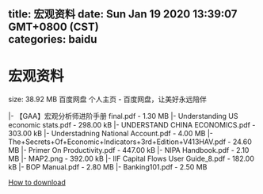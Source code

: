 
title: 宏观资料
date: Sun Jan 19 2020 13:39:07 GMT+0800 (CST)    
categories: baidu
---

# 宏观资料
size: 38.92 MB
 百度网盘 个人主页 - 百度网盘，让美好永远陪伴
 
|- 【GAA】宏观分析师进阶手册 final.pdf - 1.30 MB
|- Understanding US economic stats.pdf - 298.00 kB
|- UNDERSTAND CHINA ECONOMICS.pdf - 303.00 kB
|- Understadning National Account.pdf - 4.00 MB
|- The+Secrets+Of+Economic+Indicators+3rd+Edition+V413HAV.pdf - 24.60 MB
|- Primer On Productivity.pdf - 447.00 kB
|- NIPA Handbook.pdf - 2.10 MB
|- MAP2.png - 392.00 kB
|- IIF Capital Flows User Guide_8.pdf - 182.00 kB
|- BOP Manual.pdf - 2.80 MB
|- Banking101.pdf - 2.50 MB

[How to download](https://bpcam.bemobtrk.com/go/2ceec3aa-1ca2-46d6-b9ff-aaa5c184517c?jno=3926)